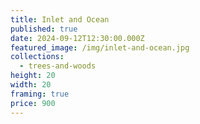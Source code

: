 ```yaml
---
title: Inlet and Ocean
published: true
date: 2024-09-12T12:30:00.000Z
featured_image: /img/inlet-and-ocean.jpg
collections:
  - trees-and-woods
height: 20
width: 20
framing: true
price: 900
---
```

